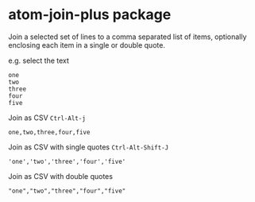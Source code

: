# atom-join-plus package

Join a selected set of lines to a comma separated list of items, optionally enclosing each item in a single or double quote.

e.g.  select the text

    one
    two
    three
    four
    five

Join as CSV ``Ctrl-Alt-j``

    one,two,three,four,five

Join as CSV with single quotes  ``Ctrl-Alt-Shift-J``

    'one','two','three','four','five'

Join as CSV with double quotes

    "one","two","three","four","five"
